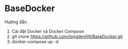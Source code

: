 # BaseDocker

Hướng dẫn

1.  Cài đặt Docker và Docker Compose
2.  git clone https://github.com/longdev09/BaseDocker.git
3.  docker-compose up -d
